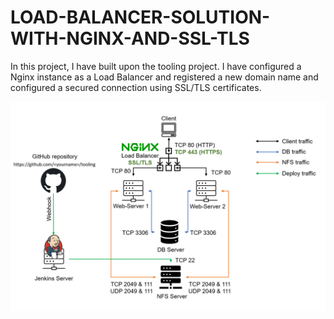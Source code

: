 # LOAD-BALANCER-SOLUTION-WITH-NGINX-AND-SSL-TLS


In this project, I have built upon the tooling project. I have configured a Nginx instance as a Load Balancer and registered a new domain name and configured a secured connection using SSL/TLS certificates.


![walkthrough image](./images/a.png)

